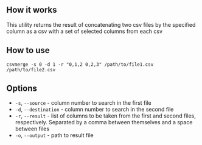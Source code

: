 ## How it works

This utility returns the result of concatenating two csv files by the specified column as a csv with a set of selected columns from each csv

## How to use

`csvmerge -s 0 -d 1 -r "0,1,2 0,2,3" /path/to/file1.csv /path/to/file2.csv`

## Options

- `-s`, `--source` - column number to search in the first file
- `-d`, `--destination` - column number to search in the second file
- `-r`, `--result` - list of columns to be taken from the first and second files, respectively. Separated by a comma between themselves and a space between files
- `-o`, `--output` - path to result file
